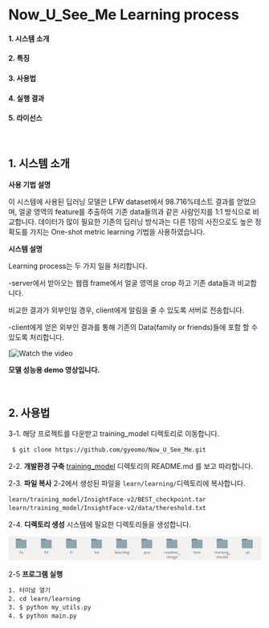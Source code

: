 # Now_U_See_Me Learning process

#### 1. 시스템 소개

#### 2. 특징

#### 3. 사용법

#### 4. 실행 결과

#### 5. 라이선스

<br/>

## 1. 시스템 소개

**사용 기법 설명**

이 시스템에 사용된 딥러닝 모델은 LFW dataset에서 98.716%테스트 결과를 얻었으며, 얼굴 영역의 feature를 추출하여 기존 data들의과 같은 사람인지를 1:1 방식으로 비교합니다. 데이터가 많이 필요한 기존의 딥러닝 방식과는 다른 1장의 사진으로도 높은 정확도를 가지는 One-shot metric learning 기법을 사용하였습니다.

**시스템 설명**

Learning process는 두 가지 일을 처리합니다.

-server에서 받아오는 웹캠 frame에서 얼굴 영역을 crop 하고 기존 data들과 비교합니다.

비교한 결과가 외부인일 경우, client에게 알림을 줄 수 있도록 서버로 전송합니다.

-client에게 얻은 외부인 결과를 통해 기존의 Data(family or friends)들에 포함 할 수 있도록 처리합니다.

[![Watch the video](https://www.youtube.com/watch?v=Q-vJoNmon1c&feature=youtu.be)

**모델 성능용 demo 영상입니다.**

<br/>

## 2. 사용법

3-1. 해당 프로젝트를 다운받고 training_model 디렉토리로 이동합니다.

```bash
 $ git clone https://github.com/gyeomo/Now_U_See_Me.git
```

2-2. **개발환경 구축** [training_model](https://github.com/gyeomo/Now_U_See_Me/tree/master/learn/training_model) 디렉토리의 README.md 를 보고 따라합니다.

2-3. **파일 복사**  2-2에서 생성된 파일을 `learn/learning/`디렉토리에 복사합니다.

```bash
learn/training_model/InsightFace-v2/BEST_checkpoint.tar
learn/training_model/InsightFace-v2/data/thereshold.txt
```

2-4. **디렉토리 생성** 시스템에 필요한 디렉토리들을 생성합니다.

![dire](./readme_image/dire.png)

2-5 **프로그램 실행**

```bash
1. 터미널 열기
2. cd learn/learning
3. $ python my_utils.py
4. $ python main.py
```

















